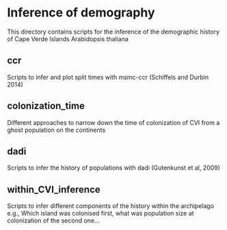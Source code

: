 # Inference of demography

This directory contains scripts for the inference of the demographic history of Cape Verde Islands Arabidopsis thaliana

## ccr

Scripts to infer and plot split times with msmc-ccr (Schiffels and Durbin 2014)

## colonization_time

Different approaches to narrow down the time of colonization of CVI from a ghost population on the continents

## dadi			

Scripts to infer the history of populations with dadi (Gutenkunst et al, 2009)

## within_CVI_inference

Scripts to infer different components of the history within the archipelago
e.g., Which island was colonised first, what was population size at colonization of the second one...

